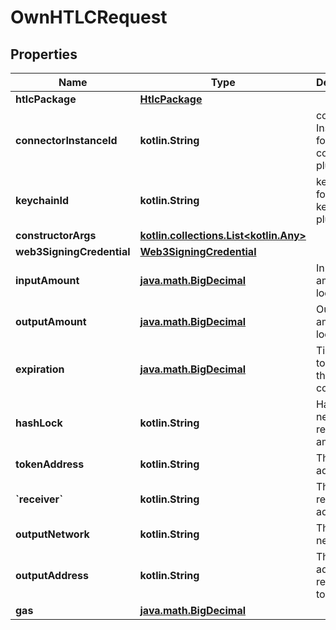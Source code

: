 
# OwnHTLCRequest

## Properties
Name | Type | Description | Notes
------------ | ------------- | ------------- | -------------
**htlcPackage** | [**HtlcPackage**](HtlcPackage.md) |  | 
**connectorInstanceId** | **kotlin.String** | connector Instance Id for the connector plugin | 
**keychainId** | **kotlin.String** | keychainId for the keychain plugin | 
**constructorArgs** | [**kotlin.collections.List&lt;kotlin.Any&gt;**](kotlin.Any.md) |  | 
**web3SigningCredential** | [**Web3SigningCredential**](Web3SigningCredential.md) |  | 
**inputAmount** | [**java.math.BigDecimal**](java.math.BigDecimal.md) | Input amount to lock | 
**outputAmount** | [**java.math.BigDecimal**](java.math.BigDecimal.md) | Output amount to lock | 
**expiration** | [**java.math.BigDecimal**](java.math.BigDecimal.md) | Timestamp to expire the contract | 
**hashLock** | **kotlin.String** | Hashlock needed to refund the amount | 
**tokenAddress** | **kotlin.String** | The token address | 
**&#x60;receiver&#x60;** | **kotlin.String** | The receiver address | 
**outputNetwork** | **kotlin.String** | The output network id | 
**outputAddress** | **kotlin.String** | The output addreess to receive the tokens | 
**gas** | [**java.math.BigDecimal**](java.math.BigDecimal.md) |  |  [optional]



